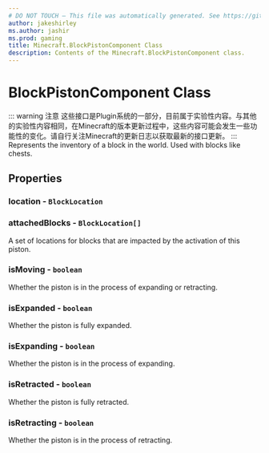 ```yaml
---
# DO NOT TOUCH — This file was automatically generated. See https://github.com/Mojang/MinecraftScriptingApiDocsGenerator to modify descriptions, examples, etc.
author: jakeshirley
ms.author: jashir
ms.prod: gaming
title: Minecraft.BlockPistonComponent Class
description: Contents of the Minecraft.BlockPistonComponent class.
---
```

# BlockPistonComponent Class
::: warning 注意
这些接口是Plugin系统的一部分，目前属于实验性内容。与其他的实验性内容相同，在Minecraft的版本更新过程中，这些内容可能会发生一些功能性的变化。请自行关注Minecraft的更新日志以获取最新的接口更新。
:::
Represents the inventory of a block in the world. Used with blocks like chests.

## Properties
### **location** - `BlockLocation`



### **attachedBlocks** - `BlockLocation[]`
A set of locations for blocks that are impacted by the activation of this piston.


### **isMoving** - `boolean`
Whether the piston is in the process of expanding or retracting.


### **isExpanded** - `boolean`
Whether the piston is fully expanded.


### **isExpanding** - `boolean`
Whether the piston is in the process of expanding.


### **isRetracted** - `boolean`
Whether the piston is fully retracted.


### **isRetracting** - `boolean`
Whether the piston is in the process of retracting.




